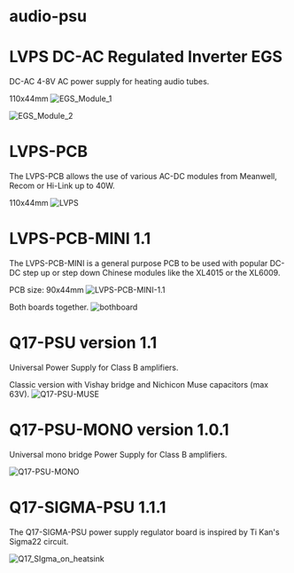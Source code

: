# audio-psu

# LVPS DC-AC Regulated Inverter EGS

DC-AC 4-8V AC power supply for heating audio tubes.

110x44mm
![EGS_Module_1](https://github.com/user-attachments/assets/cd011838-cbb3-44f7-9b62-e5801d70ae81)

![EGS_Module_2](https://github.com/user-attachments/assets/a345502a-ec86-4e1f-bd9b-1321c08d5797)

# LVPS-PCB

The LVPS-PCB allows the use of various AC-DC modules from Meanwell, Recom or Hi-Link up to 40W.

110x44mm
![LVPS](https://github.com/user-attachments/assets/4d895ffb-18cb-474e-8489-974a8079b4e0)

# LVPS-PCB-MINI 1.1

The LVPS-PCB-MINI is a general purpose PCB to be used with popular DC-DC step up or step down Chinese modules like the XL4015 or the XL6009.

PCB size: 90x44mm
![LVPS-PCB-MINI-1.1](https://github.com/user-attachments/assets/fcd0d2ec-a5aa-4899-97bc-93550c8bf2da)

Both boards together.
![bothboard](https://github.com/user-attachments/assets/0690ae66-5a7c-4c59-97a2-c17cf69d6870)

# Q17-PSU version 1.1<br>

Universal Power Supply for Class B amplifiers.

Classic version with Vishay bridge and Nichicon Muse capacitors (max 63V).
![Q17-PSU-MUSE](https://github.com/user-attachments/assets/87f4b24f-f6e2-438b-9897-0356e6ff6ba1)

# Q17-PSU-MONO version 1.0.1<br>

Universal mono bridge Power Supply for Class B amplifiers.

![Q17-PSU-MONO](https://github.com/user-attachments/assets/6edb344d-096a-4014-a0ad-b21236e62de1)

# Q17-SIGMA-PSU 1.1.1<br>

The Q17-SIGMA-PSU power supply regulator board is inspired by Ti Kan's Sigma22 circuit. 

![Q17_SIgma_on_heatsink](https://github.com/stefaweb/Q17-Amplifier/assets/12907102/2e3aa669-a094-4757-9d00-970eb2c82c9c)

